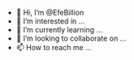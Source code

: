 - 👋 Hi, I’m @EfeBillion
- 👀 I’m interested in ...
- 🌱 I’m currently learning ...
- 💞️ I’m looking to collaborate on ...
- 📫 How to reach me ...

<!---
EfeBillion/EfeBillion is a ✨ special ✨ repository because its `README.md` (this file) appears on your GitHub profile.
You can click the Preview link to take a look at your changes.
--->
